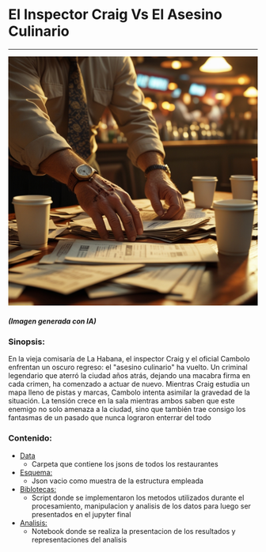 # El Inspector Craig Vs  El Asesino Culinario
---
![](img/Leonardo_Phoenix_10_In_a_vibrant_sunkissed_La_Habana_setting_a_3.jpg)
##### (Imagen generada con IA)
### Sinopsis: 
En la vieja comisaría de La Habana, el inspector Craig y el oficial Cambolo enfrentan un oscuro regreso: el "asesino culinario" ha vuelto. Un criminal legendario que aterró la ciudad años atrás, dejando una macabra firma en cada crimen, ha comenzado a actuar de nuevo. Mientras Craig estudia un mapa lleno de pistas y marcas, Cambolo intenta asimilar la gravedad de la situación. La tensión crece en la sala mientras ambos saben que este enemigo no solo amenaza a la ciudad, sino que también trae consigo los fantasmas de un pasado que nunca lograron enterrar del todo

### Contenido:

- [Data](data)
  - Carpeta que contiene los jsons de todos los restaurantes
- [Esquema:](Esquema.json)
  - Json vacio como muestra de la estructura empleada
- [Biblotecas:](analysis.py)
  - Script donde se implementaron los metodos utilizados durante el procesamiento, manipulacion y analisis de los datos para luego ser presentados en el jupyter final
- [Analisis:](main.ipynb)
  - Notebook donde se realiza la presentacion de los resultados y representaciones del analisis
